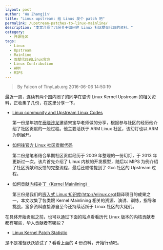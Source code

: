 ```yaml
---
layout: post
author: 'Wu Zhangjin'
title: "Linux upstream: 给 Linus 发个 patch 吧"
permalink: /upstream-patches-to-linux-mainline/
description: "本文介绍了几份关于如何往 Linux 社区提交代码的资料。"
category:
  - 开源社区
tags:
  - Linux
  - Upstream
  - Mainline
  - 贡献代码到Linux官方
  - Linux Contribution
  - ARM
  - MIPS
---
```


> By Falcon of TinyLab.org
> 2016-06-06 14:50:19

最近一周，连续有两个国内圈子的同学在咨询 Linux Kernel Upstream 的相关资料，正收集了几份，在这里分享一下。

* [Linux community and Upstream Linux Codes][1]

  第一份是年初在[泰晓沙龙][2]邀请宋宝华老师做的分享，根据参与社区的经历他介绍了社区贡献的一般过程。他主要活跃于 ARM Linux 社区，该幻灯也以 ARM 为例展开。

* [如何往官方 Linux 社区贡献代码][3] 

  第二份是笔者结合早期社区贡献经历于 2009 年整理的一份幻灯，于 2013 年更新过一次。该片首先介绍了 Linux 内核的开发模型，随后以 MIPS 为例介绍了社区贡献和反馈的完整流程，最后还顺带提到了 Gcc 社区的 Upstream 过程。

* [如何贡献内核补丁（Kernel Mainlining）][4] 

  第三份是我们的[嵌入式 Linux 知识库(http://elinux.org)][5]翻译项目的成果之一，本文收集了各类跟 Kernel Mainlining 相关的资源、演讲、训练，指导和挑战，蛮多资料直接源自至今还持续活跃于 Linux 社区的大佬们。

在具体开始贡献之前，也可以通过下面的站点看看历代 Linux 版本的内核贡献者都有哪些，华人贡献者有哪些？

* [Linux Kernel Patch Statistic][6]

是不是准备跃跃欲试了？看看上面的 4 份资料，开始行动吧。

[1]: https://tinylab.org/wp-content/uploads/2016/01/linux-community-and-upstream-linux-codes.pdf
[2]: https://tinylab.org/the-4th-tiny-salon-forcenotice/
[3]: https://tinylab.org/contribute-source-code-to-linux-mainline/
[4]: https://tinylab.org/embedded-linux-kernel-mailining/
[5]: https://tinylab.org/elinux/
[6]: http://www.remword.com/kps_result/ 
